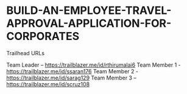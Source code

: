 # BUILD-AN-EMPLOYEE-TRAVEL-APPROVAL-APPLICATION-FOR-CORPORATES


Trailhead URLs

Team Leader         –  https://trailblazer.me/id/rthirumalai6
Team Member 1    -  https://trailblazer.me/id/ssaran176
Team Member 2    -  https://trailblazer.me/id/sarag129
Team Member 3    – https://trailblazer.me/id/scruz108
